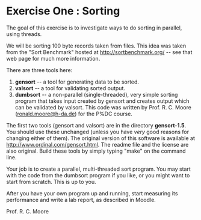 # Exercise One : Sorting

The goal of this exercise is to investigate ways to do sorting in parallel, using threads. 

We will be sorting 100 byte records taken from files. This idea was taken from the "Sort Benchmark" hosted at http://sortbenchmark.org/ -- see that web page for much more information.

There are three tools here:
1. **gensort** -- a tool for generating data to be sorted. 
2. **valsort** -- a tool for validating sorted output.
3. **dumbsort** -- a non-parallel (single-threaded), very simple sorting program that takes input created by gensort and creates output which can be validated by valsort. This code was written by Prof. R. C. Moore (ronald.moore@h-da.de) for the P%DC course.

The first two tools (gensort and valsort) are in the directory **gensort-1.5**. You should use these unchanged (unless you have *very* good reasons for changing either of them). The original version of this software is available at http://www.ordinal.com/gensort.html. The readme file and the license are also original. Build these tools by simply typing "make" on the command line.

Your job is to create a parallel, multi-threaded sort program. You may start with the code from the dumbsort program if you like, or you might want to start from scratch. This is up to you. 

After you have your own program up and running, start measuring its performance and write a lab report, as described in Moodle. 

Prof. R. C. Moore